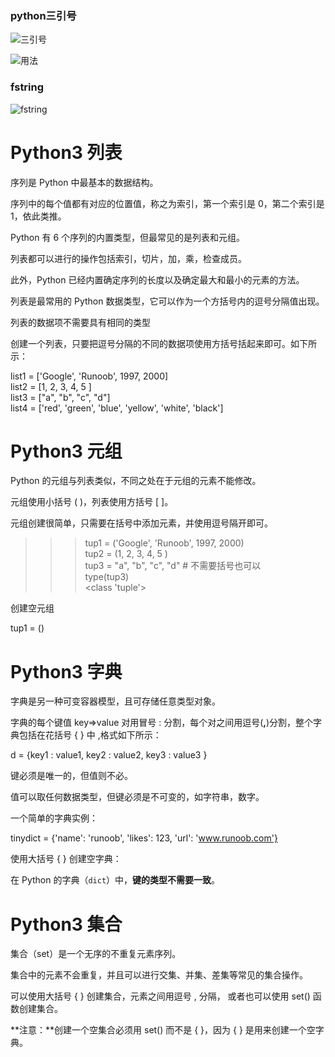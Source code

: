 ﻿
### python三引号
![三引号](https://i.imgur.com/vXkgl8o.png)

![用法](https://i.imgur.com/F9hCKxC.png)


### fstring
![fstring](https://i.imgur.com/vQsXR2G.png)

# Python3  列表

序列是 Python 中最基本的数据结构。

序列中的每个值都有对应的位置值，称之为索引，第一个索引是 0，第二个索引是 1，依此类推。

Python 有 6 个序列的内置类型，但最常见的是列表和元组。

列表都可以进行的操作包括索引，切片，加，乘，检查成员。

此外，Python 已经内置确定序列的长度以及确定最大和最小的元素的方法。

列表是最常用的 Python 数据类型，它可以作为一个方括号内的逗号分隔值出现。

列表的数据项不需要具有相同的类型

创建一个列表，只要把逗号分隔的不同的数据项使用方括号括起来即可。如下所示：

list1  =  ['Google',  'Runoob',  1997,  2000]  
list2  =  [1,  2,  3,  4,  5  ]  
list3  =  ["a",  "b",  "c",  "d"]  
list4  =  ['red',  'green',  'blue',  'yellow',  'white',  'black']



# Python3  元组

Python 的元组与列表类似，不同之处在于元组的元素不能修改。

元组使用小括号  ( )，列表使用方括号  [ ]。

元组创建很简单，只需要在括号中添加元素，并使用逗号隔开即可。
>>> tup1 =  ('Google',  'Runoob',  1997,  2000)  
>>> tup2 =  (1,  2,  3,  4,  5  )  
>>> tup3 =  "a",  "b",  "c",  "d"  # 不需要括号也可以  
>>>  type(tup3)  
<class  'tuple'>


创建空元组

tup1 =  ()


# Python3  字典

字典是另一种可变容器模型，且可存储任意类型对象。

字典的每个键值  key=>value  对用冒号  :  分割，每个对之间用逗号(**,**)分割，整个字典包括在花括号  { }  中 ,格式如下所示：

d =  {key1 : value1, key2 : value2, key3 : value3 }

键必须是唯一的，但值则不必。

值可以取任何数据类型，但键必须是不可变的，如字符串，数字。

一个简单的字典实例：

tinydict =  {'name':  'runoob',  'likes':  123,  'url':  'www.runoob.com'}

使用大括号 { } 创建空字典：

在 Python 的字典（`dict`）中，**键的类型不需要一致**。


# Python3 集合

集合（set）是一个无序的不重复元素序列。

集合中的元素不会重复，并且可以进行交集、并集、差集等常见的集合操作。

可以使用大括号  { }  创建集合，元素之间用逗号  ,  分隔， 或者也可以使用  set()  函数创建集合。

**注意：**创建一个空集合必须用 set()  而不是  { }，因为  { }  是用来创建一个空字典。


